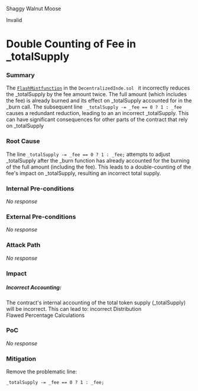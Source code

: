 Shaggy Walnut Moose

Invalid

# Double Counting of Fee in _totalSupply

### Summary

The [`FlashMintfunction`](https://github.com/sherlock-audit/2025-01-peapods-finance/blob/main/contracts/contracts/DecentralizedIndex.sol#L424) in the   `DecentralizedInde.sol `  it  incorrectly reduces the _totalSupply by the fee amount twice.  The full amount (which includes the fee) is already burned and its effect on _totalSupply accounted for in the _burn call.  The subsequent line ` _totalSupply -= _fee == 0 ? 1 : _fee` causes a redundant reduction, leading to an  an incorrect _totalSupply.  This can have significant consequences for other parts of the contract that rely on _totalSupply

### Root Cause

The line `_totalSupply -= _fee == 0 ? 1 : _fee;` attempts to adjust _totalSupply after the _burn function has already accounted for the burning of the full amount (including the fee). This leads to a double-counting of the fee's impact on _totalSupply, resulting an incorrect total supply.

### Internal Pre-conditions

_No response_

### External Pre-conditions

_No response_

### Attack Path

_No response_

### Impact

##### Incorrect Accounting:  
  The contract's internal accounting of the total token supply (_totalSupply) will be incorrect. This can lead to:
   incorrect  Distribution    
  Flawed Percentage Calculations



### PoC

_No response_

### Mitigation

Remove the problematic line:

```solidity
_totalSupply -= _fee == 0 ? 1 : _fee;
